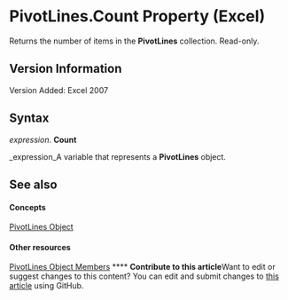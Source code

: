 
# PivotLines.Count Property (Excel)

Returns the number of items in the  **PivotLines** collection. Read-only.


## Version Information

Version Added: Excel 2007 


## Syntax

 _expression_. **Count**

 _expression_A variable that represents a  **PivotLines** object.


## See also


#### Concepts


 [PivotLines Object](191aba6c-b238-3ac5-830a-cbbabeb377a2.md)
#### Other resources


 [PivotLines Object Members](7a840c27-0ac6-97d3-ea18-595defa69f35.md)
****   **Contribute to this article**Want to edit or suggest changes to this content? You can edit and submit changes to  [this article](https://github.com/jhershey00/VBA_Excel_Test/OpenXMLCon/articles/d640d353-ed51-c9e9-ca41-33ccb1a1da03.md) using GitHub.

